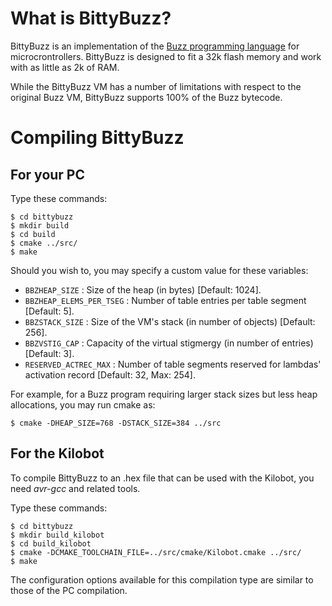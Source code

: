 What is BittyBuzz?
==================

BittyBuzz is an implementation of the
[Buzz programming language](http://the.swarming.buzz) for
microcrontrollers. BittyBuzz is designed to fit a 32k flash memory and
work with as little as 2k of RAM.

While the BittyBuzz VM has a number of limitations with respect to the
original Buzz VM, BittyBuzz supports 100% of the Buzz bytecode.

Compiling BittyBuzz
===================

For your PC
-----------

Type these commands:

    $ cd bittybuzz
    $ mkdir build
    $ cd build
    $ cmake ../src/
    $ make

Should you wish to, you may specify a custom value for these variables:

- `BBZHEAP_SIZE` : Size of the heap (in bytes) [Default: 1024].
- `BBZHEAP_ELEMS_PER_TSEG` : Number of table entries per table segment [Default: 5].
- `BBZSTACK_SIZE` : Size of the VM's stack (in number of objects) [Default: 256].
- `BBZVSTIG_CAP` : Capacity of the virtual stigmergy (in number of entries) [Default: 3].
- `RESERVED_ACTREC_MAX` : Number of table segments reserved for lambdas'
activation record [Default: 32, Max: 254].

For example, for a Buzz program requiring larger stack sizes but less heap allocations, you may run cmake as:

    $ cmake -DHEAP_SIZE=768 -DSTACK_SIZE=384 ../src

For the Kilobot
---------------

To compile BittyBuzz to an .hex file that can be used with the
Kilobot, you need _avr-gcc_ and related tools.

Type these commands:

    $ cd bittybuzz
    $ mkdir build_kilobot
    $ cd build_kilobot
    $ cmake -DCMAKE_TOOLCHAIN_FILE=../src/cmake/Kilobot.cmake ../src/
    $ make

The configuration options available for this compilation type are similar
to those of the PC compilation.